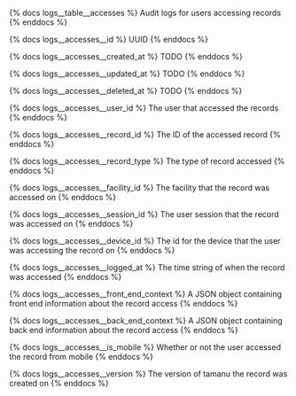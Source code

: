 {% docs logs__table__accesses %}
Audit logs for users accessing records
{% enddocs %}

{% docs logs__accesses__id %}
UUID
{% enddocs %}

{% docs logs__accesses__created_at %}
TODO
{% enddocs %}

{% docs logs__accesses__updated_at %}
TODO
{% enddocs %}

{% docs logs__accesses__deleted_at %}
TODO
{% enddocs %}

{% docs logs__accesses__user_id %}
The user that accessed the records
{% enddocs %}

{% docs logs__accesses__record_id %}
The ID of the accessed record
{% enddocs %}

{% docs logs__accesses__record_type %}
The type of record accessed
{% enddocs %}

{% docs logs__accesses__facility_id %}
The facility that the record was accessed on
{% enddocs %}

{% docs logs__accesses__session_id %}
The user session that the record was accessed on
{% enddocs %}

{% docs logs__accesses__device_id %}
The id for the device that the user was accessing the record on
{% enddocs %}

{% docs logs__accesses__logged_at %}
The time string of when the record was accessed
{% enddocs %}

{% docs logs__accesses__front_end_context %}
A JSON object containing front end information about the record access
{% enddocs %}

{% docs logs__accesses__back_end_context %}
A JSON object containing back end information about the record access
{% enddocs %}

{% docs logs__accesses__is_mobile %}
Whether or not the user accessed the record from mobile
{% enddocs %}

{% docs logs__accesses__version %}
The version of tamanu the record was created on
{% enddocs %}
